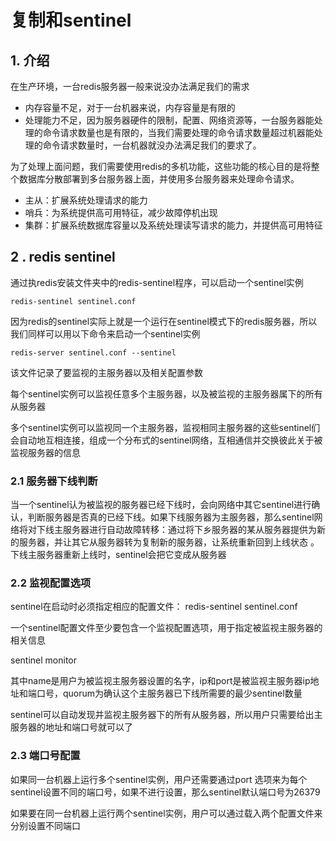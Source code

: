 # 复制和sentinel

## 1. 介绍

在生产环境，一台redis服务器一般来说没办法满足我们的需求

- 内存容量不足，对于一台机器来说，内存容量是有限的
- 处理能力不足，因为服务器硬件的限制，配置、网络资源等，一台服务器能处理的命令请求数量也是有限的，当我们需要处理的命令请求数量超过机器能处理的命令请求数量时，一台机器就没办法满足我们的要求了。

为了处理上面问题，我们需要使用redis的多机功能，这些功能的核心目的是将整个数据库分散部署到多台服务器上面，并使用多台服务器来处理命令请求。

- 主从：扩展系统处理请求的能力
- 哨兵：为系统提供高可用特征，减少故障停机出现
- 集群：扩展系统数据库容量以及系统处理读写请求的能力，并提供高可用特征

## 2 . redis sentinel

通过执redis安装文件夹中的redis-sentinel程序，可以启动一个sentinel实例

`redis-sentinel sentinel.conf`

因为redis的sentinel实际上就是一个运行在sentinel模式下的redis服务器，所以我们同样可以用以下命令来启动一个sentinel实例

`redis-server sentinel.conf --sentinel`

该文件记录了要监视的主服务器以及相关配置参数

每个sentinel实例可以监视任意多个主服务器，以及被监视的主服务器属下的所有从服务器

多个sentinel实例可以监视同一个主服务器，监视相同主服务器的这些sentinel们会自动地互相连接，组成一个分布式的sentinel网络，互相通信并交换彼此关于被监视服务器的信息

### 2.1 服务器下线判断

当一个sentinel认为被监视的服务器已经下线时，会向网络中其它sentinel进行确认，判断服务器是否真的已经下线。如果下线服务器为主服务器，那么sentinel网络将对下线主服务器进行自动故障转移：通过将下乡服务器的某从服务器提供为新的服务器，并让其它从服务器转为复制新的服务器，让系统重新回到上线状态 。下线主服务器重新上线时，sentinel会把它变成从服务器

### 2.2 监视配置选项

sentinel在启动时必须指定相应的配置文件： redis-sentinel sentinel.conf

一个sentinel配置文件至少要包含一个监视配置选项，用于指定被监视主服务器的相关信息

sentinel monitor <name> <ip> <port> <quorum>

其中name是用户为被监视主服务器设置的名字，ip和port是被监视主服务器ip地址和端口号，quorum为确认这个主服务器已下线所需要的最少sentinel数量

sentinel可以自动发现并监视主服务器下的所有从服务器，所以用户只需要给出主服务器的地址和端口号就可以了

### 2.3 端口号配置

如果同一台机器上运行多个sentinel实例，用户还需要通过port <number>选项来为每个sentinel设置不同的端口号，如果不进行设置，那么sentinel默认端口号为26379

如果要在同一台机器上运行两个sentinel实例，用户可以通过载入两个配置文件来分别设置不同端口
